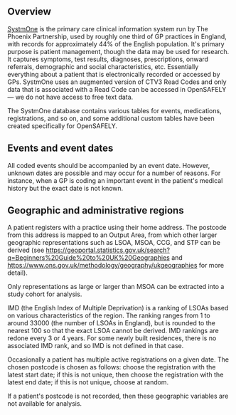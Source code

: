 ## Overview

[SystmOne](https://www.tpp-uk.com/products/systmone) is the primary care clinical information system run by The Phoenix Partnership, used by roughly one third of GP practices in England, with records for approximately 44% of the English population. It's primary purpose is patient management, though the data may be used for research. 
It captures symptoms, test results, diagnoses, prescriptions, onward referrals, demographic and social characteristics, etc. Essentially everything about a patient that is electronically recorded or accessed by GPs.
SystmOne uses an augmented version of CTV3 Read Codes and only data that is associated with a Read Code can be accessed in OpenSAFELY &mdash; we do not have access to free text data. 

The SystmOne database contains various tables for events, medications, registrations, and so on, and some additional custom tables have been created specifically for OpenSAFELY.

## Events and event dates

<!--
The main event data is in the `CodedEvent` dataset, which is formatted as follows:

| Patient ID | Consultation ID | Event code (CTV3) | Value | Event Date | 
| --- | --- | --- | --- | --- |
| 1 | 123 | Xa1kG | 0.0 | 2019-04-24 10:50:00 |
| 1 | 456 | Xa1kG | 0.0 | 2019-04-26 15:20:00 |
| 2 | 789 | G.... | 0.0 | 2004-02-04 08:14:46 |
| 2 | 246 | Ub0Qd | -1.0 | 2010-08-25 14:07:07 |
| 2 | 369 | Y2619 | 0.0 | 2011-07-12 09:18:35 |

* **Patient ID** is the unique identifier for each patient.
* **Consultations ID** is the unique identifier for the coded event. "Consultations" has a different meaning to GP consultations in the usual sense of an actual consultation with a healthcare professional. Rather here it is an abstract concept for any interaction with GP practice, e.g., getting a blood test, receiving test results, updating contact details.
* **Event code** is a TPP-augmented CTV3 code.
* **Value** is the value associated with the recorded event, where relevant. For instance, a blood pressure reading.
* **Event date** is the date associated with the recorded event.
-->

All coded events should be accompanied by an event date. 
However, unknown dates are possible and may occur for a number of reasons. 
For instance, when a GP is coding an important event in the patient's medical history but the exact date is not known. 

## Geographic and administrative regions
A patient registers with a practice using their home address.
The postcode from this address is mapped to an Output Area, from which other larger geographic representations such as LSOA, MSOA, CCG, and STP can be derived (see https://geoportal.statistics.gov.uk/search?q=Beginners%20Guide%20to%20UK%20Geographies and https://www.ons.gov.uk/methodology/geography/ukgeographies for more detail). 

Only representations as large or larger than MSOA can be extracted into a study cohort for analysis.

IMD (the English Index of Multiple Deprivation) is a ranking of LSOAs based on various characteristics of the region. 
The ranking ranges from 1 to around 33000 (the number of LSOAs in England), but is rounded to the nearest 100 so that the exact LSOA cannot be derived. 
IMD rankings are redone every 3 or 4 years. For some newly built residences, there is no associated IMD rank, and so IMD is not defined in that case.

Occasionally a patient has multiple active registrations on a given date. 
The chosen postcode is chosen as follows: choose the registration with the latest start date; if this is not unique, then choose the registration with the latest end date; if this is not unique, choose at random. 

If a patient's postcode is not recorded, then these geographic variables are not available for analysis.

